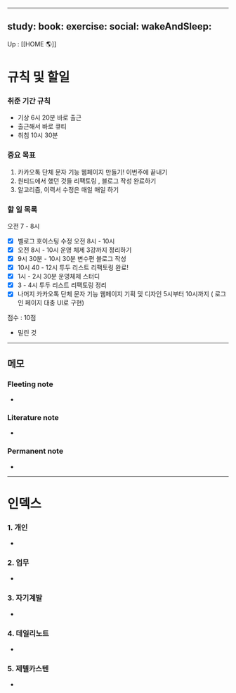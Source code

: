 
---
study:
book:
exercise: 
social: 
wakeAndSleep: 
---

Up : [[HOME 🌎]]

# 규칙 및 할일

### 취준 기간 규칙 
- 기상 6시 20분 바로 출근
- 출근해서 바로 큐티
- 취침 10시 30분 

### 중요 목표
1. 카카오톡 단체 문자 기능 웹페이지 만들기!  이번주에 끝내기 
2. 원티드에서 했던 것들 리팩토링 , 블로그 작성 완료하기 
3. 알고리즘, 이력서 수정은 매일 매일 하기 


### 할 일 목록
오전 7 - 8시 
- [x] 벨로그 호이스팅 수정
오전 8시 - 10시 
- [x]  오전 8시 - 10시 운영 체제 3강까지 정리하기 
- [x] 9시 30분  - 10시 30분 변수편 블로그 작성
- [x] 10시 40 - 12시 투두 리스트 리팩토링 완료! 
- [x] 1시 - 2시 30분 운영체제 스터디 
- [x] 3 - 4시 투두 리스트 리팩토링 정리
- [x]  나머지 카카오톡 단체 문자 기능 웹페이지 기획 및 디자인 5시부터 10시까지 ( 로그인 페이지 대충 UI로 구현)

점수 : 10점 
- 밀린 것 



---

## 메모

### Fleeting note
- 

### Literature note
- 

### Permanent note
- 

---

# 인덱스
### 1. 개인 
- 
### 2. 업무
- 
### 3. 자기계발
- 
### 4. 데일리노트
- 
### 5. 제텔카스텐
- 